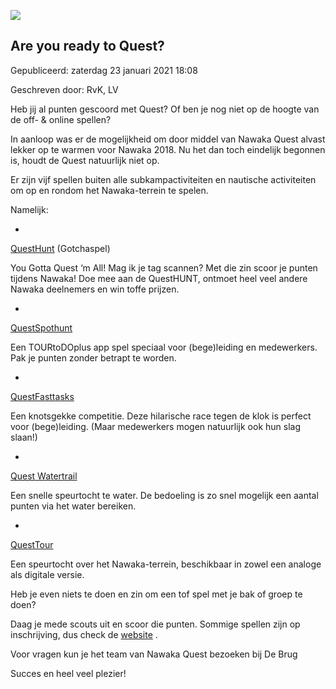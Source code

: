 


![](https://nawaka.scouting.nl/images/articles/20180806_104538.jpg)


Are you ready to Quest?
------------------------





 Gepubliceerd: zaterdag 23 januari 2021 18:08
   

 Geschreven door: RvK, LV
   




 Heb jij al punten gescoord met Quest? Of ben je nog niet op de hoogte van de off- & online spellen?
 



 In aanloop was er de mogelijkheid om door middel van Nawaka Quest alvast lekker op te warmen voor Nawaka 2018. Nu het dan toch eindelijk begonnen is, houdt de Quest natuurlijk niet op.
 



 Er zijn vijf spellen buiten alle subkampactiviteiten en nautische activiteiten om op en rondom het Nawaka-terrein te spelen.
   

 Namelijk:
 




* 
[QuestHunt](http://nawakaquest.nl/hunt) 
 (Gotchaspel)
   

 You Gotta Quest ‘m All! Mag ik je tag scannen? Met die zin scoor je punten tijdens Nawaka! Doe mee aan de QuestHUNT, ontmoet heel veel andere Nawaka deelnemers en win toffe prijzen.
 

* 
[QuestSpothunt](http://nawakaquest.nl/spothunt) 
  

 Een TOURtoDOplus app spel speciaal voor (bege)leiding en medewerkers. Pak je punten zonder betrapt te worden.
 

* 
[QuestFasttasks](http://nawakaquest.nl/fasttasks) 
  

 Een knotsgekke competitie. Deze hilarische race tegen de klok is perfect voor (bege)leiding. (Maar medewerkers mogen natuurlijk ook hun slag slaan!)
 

* 
[Quest Watertrail](http://nawakaquest.nl/watertrail) 
  

 Een snelle speurtocht te water. De bedoeling is zo snel mogelijk een aantal punten via het water bereiken.
 

* 
[QuestTour](http://nawakaquest.nl/tour) 
  

 Een speurtocht over het Nawaka-terrein, beschikbaar in zowel een analoge als digitale versie.
 




 Heb je even niets te doen en zin om een tof spel met je bak of groep te doen?
   

 Daag je mede scouts uit en scoor die punten. Sommige spellen zijn op inschrijving, dus check de
 [website](http://nawakaquest.nl/) 
 .
 



 Voor vragen kun je het team van Nawaka Quest bezoeken bij De Brug
 



 Succes en heel veel plezier!
 




